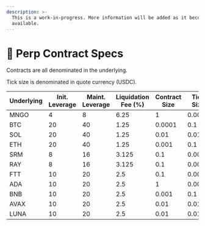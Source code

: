 ```yaml
---
description: >-
  This is a work-in-progress. More information will be added as it becomes
  available.
---
```


# 🔮 Perp Contract Specs

Contracts are all denominated in the underlying.

Tick size is denominated in quote currency (USDC).

| Underlying | Init. Leverage | Maint. Leverage | Liquidation Fee (%) | Contract Size | Tick Size |
| ---------- | -------------- | --------------- | ------------------- | ------------- | --------- |
| MNGO       | 4              | 8               | 6.25                | 1             | 0.0001    |
| BTC        | 20             | 40              | 1.25                | 0.0001        | 0.1       |
| SOL        | 20             | 40              | 1.25                | 0.01          | 0.01      |
| ETH        | 20             | 40              | 1.25                | 0.001         | 0.1       |
| SRM        | 8              | 16              | 3.125               | 0.1           | 0.001     |
| RAY        | 8              | 16              | 3.125               | 0.1           | 0.001     |
| FTT        | 10             | 20              | 2.5                 | 0.1           | 0.001     |
| ADA        | 10             | 20              | 2.5                 | 1             | 0.0001    |
| BNB        | 10             | 20              | 2.5                 | 0.001         | 0.1       |
| AVAX       | 10             | 20              | 2.5                 | 0.01          | 0.01      |
| LUNA       | 10             | 20              | 2.5                 | 0.01          | 0.01      |
